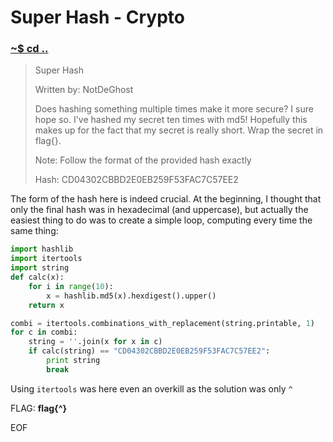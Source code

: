 # Super Hash - Crypto

### [~$ cd ..](../)

>Super Hash
>
>Written by: NotDeGhost
>
>Does hashing something multiple times make it more secure? I sure hope so. I've hashed my secret ten times with md5! Hopefully this makes up for the fact that my secret is really short. Wrap the secret in flag{}.
>
>Note: Follow the format of the provided hash exactly
>
>Hash: CD04302CBBD2E0EB259F53FAC7C57EE2

The form of the hash here is indeed crucial. At the beginning, I thought that only the final hash was in hexadecimal (and uppercase), but actually the easiest thing to do was to create a simple loop, computing every time the same thing:

```python
import hashlib
import itertools
import string
def calc(x):
    for i in range(10):
        x = hashlib.md5(x).hexdigest().upper()
    return x

combi = itertools.combinations_with_replacement(string.printable, 1)
for c in combi:
    string = ''.join(x for x in c)
    if calc(string) == "CD04302CBBD2E0EB259F53FAC7C57EE2":
        print string
        break
```

Using `itertools` was here even an overkill as the solution was only `^`

FLAG: **flag{^}**

EOF
